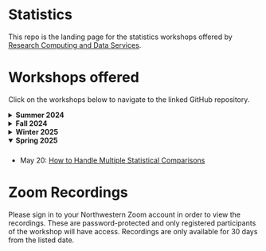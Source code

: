 # Statistics

This repo is the landing page for the statistics workshops offered by [Research Computing and Data Services](https://www.it.northwestern.edu/departments/it-services-support/research/).

# Workshops offered

Click on the workshops below to navigate to the linked GitHub repository.

<details>
  <summary><b>Summer 2024</b></summary>

  ###
* June 26: [R Statistical Modeling](https://github.com/nuitrcs/r-statistical-modeling)
    * No recording available
* July 23: [Statistical Modeling with Correlated Data](https://github.com/nuitrcs/stats_correlated_data)
    * Recording [here](https://northwestern.zoom.us/rec/share/V2ADt-Uku7pbQCR1JGZRseKJwt8eMJYn4qfNt5yAQe5h0xCvKBAdiALjZu6mNamL.eFMOMpPgdp_repXa)

</details>

<details>
  <summary><b>Fall 2024</b></summary>

  ###
* October 23: [Introduction to Statistical Power Analysis](https://github.com/nuitrcs/intro_power_analysis)
    * Recording [here](https://northwestern.zoom.us/rec/share/KJZd46pwZlHzHCXO-NbCAtqqTD4QD8f4Y1KomBPo6cg9SZ7Z_IemOK-LuEh2yNQR.ORfSzC3e82nPbxrw)

</details>

<details>
  <summary><b>Winter 2025</b></summary>

  ###
* February 18: [Intro to Bayesian Modeling](https://github.com/nuitrcs/intro_to_bayesian_modeling)
    * Recording [here](https://northwestern.zoom.us/rec/share/6oRotL8JytrjouvDGdpiB69tjjAyJqxsH4G7QlUJAy7FjjNXBtBjOroUUI1cAz24.zy99BP0yeHJKH6dE)

</details>

<details open>
  <summary><b>Spring 2025</b></summary>

  ###
* May 20: [How to Handle Multiple Statistical Comparisons](https://github.com/nuitrcs/multiple_statistical_comparisons)

</details>

# Zoom Recordings

Please sign in to your Northwestern Zoom account in order to view the recordings. These are password-protected and only registered participants of the workshop will have access. Recordings are only available for 30 days from the listed date.
